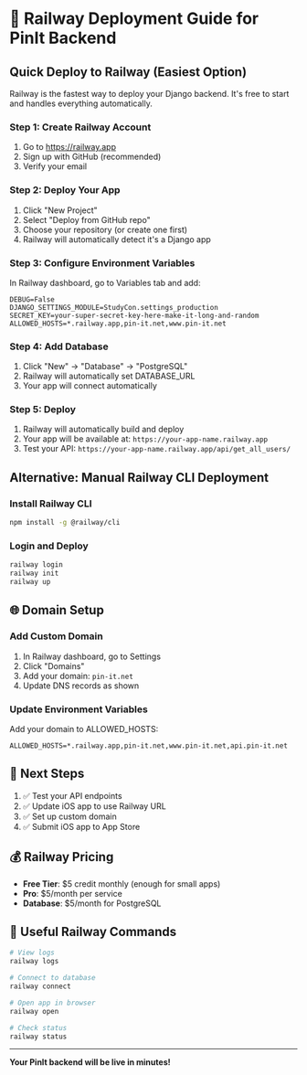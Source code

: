 # 🚀 Railway Deployment Guide for PinIt Backend

## Quick Deploy to Railway (Easiest Option)

Railway is the fastest way to deploy your Django backend. It's free to start and handles everything automatically.

### Step 1: Create Railway Account
1. Go to https://railway.app
2. Sign up with GitHub (recommended)
3. Verify your email

### Step 2: Deploy Your App
1. Click "New Project"
2. Select "Deploy from GitHub repo"
3. Choose your repository (or create one first)
4. Railway will automatically detect it's a Django app

### Step 3: Configure Environment Variables
In Railway dashboard, go to Variables tab and add:

```
DEBUG=False
DJANGO_SETTINGS_MODULE=StudyCon.settings_production
SECRET_KEY=your-super-secret-key-here-make-it-long-and-random
ALLOWED_HOSTS=*.railway.app,pin-it.net,www.pin-it.net
```

### Step 4: Add Database
1. Click "New" → "Database" → "PostgreSQL"
2. Railway will automatically set DATABASE_URL
3. Your app will connect automatically

### Step 5: Deploy
1. Railway will automatically build and deploy
2. Your app will be available at: `https://your-app-name.railway.app`
3. Test your API: `https://your-app-name.railway.app/api/get_all_users/`

## Alternative: Manual Railway CLI Deployment

### Install Railway CLI
```bash
npm install -g @railway/cli
```

### Login and Deploy
```bash
railway login
railway init
railway up
```

## 🌐 Domain Setup

### Add Custom Domain
1. In Railway dashboard, go to Settings
2. Click "Domains"
3. Add your domain: `pin-it.net`
4. Update DNS records as shown

### Update Environment Variables
Add your domain to ALLOWED_HOSTS:
```
ALLOWED_HOSTS=*.railway.app,pin-it.net,www.pin-it.net,api.pin-it.net
```

## 📱 Next Steps

1. ✅ Test your API endpoints
2. ✅ Update iOS app to use Railway URL
3. ✅ Set up custom domain
4. ✅ Submit iOS app to App Store

## 💰 Railway Pricing

- **Free Tier**: $5 credit monthly (enough for small apps)
- **Pro**: $5/month per service
- **Database**: $5/month for PostgreSQL

## 🔧 Useful Railway Commands

```bash
# View logs
railway logs

# Connect to database
railway connect

# Open app in browser
railway open

# Check status
railway status
```

---

**Your PinIt backend will be live in minutes!**
